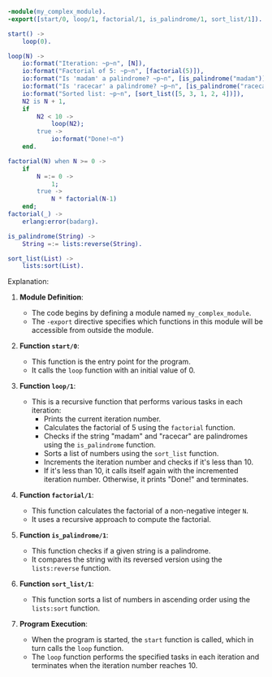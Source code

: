 ```erlang
-module(my_complex_module).
-export([start/0, loop/1, factorial/1, is_palindrome/1, sort_list/1]).

start() ->
    loop(0).

loop(N) ->
    io:format("Iteration: ~p~n", [N]),
    io:format("Factorial of 5: ~p~n", [factorial(5)]),
    io:format("Is 'madam' a palindrome? ~p~n", [is_palindrome("madam")]),
    io:format("Is 'racecar' a palindrome? ~p~n", [is_palindrome("racecar")]),
    io:format("Sorted list: ~p~n", [sort_list([5, 3, 1, 2, 4])]),
    N2 is N + 1,
    if
        N2 < 10 ->
            loop(N2);
        true ->
            io:format("Done!~n")
    end.

factorial(N) when N >= 0 ->
    if
        N =:= 0 ->
            1;
        true ->
            N * factorial(N-1)
    end;
factorial(_) ->
    erlang:error(badarg).

is_palindrome(String) ->
    String =:= lists:reverse(String).

sort_list(List) ->
    lists:sort(List).
```

Explanation:

1. **Module Definition**:
   - The code begins by defining a module named `my_complex_module`.
   - The `-export` directive specifies which functions in this module will be accessible from outside the module.

2. **Function `start/0`**:
   - This function is the entry point for the program.
   - It calls the `loop` function with an initial value of 0.

3. **Function `loop/1`**:
   - This is a recursive function that performs various tasks in each iteration:
     - Prints the current iteration number.
     - Calculates the factorial of 5 using the `factorial` function.
     - Checks if the string "madam" and "racecar" are palindromes using the `is_palindrome` function.
     - Sorts a list of numbers using the `sort_list` function.
     - Increments the iteration number and checks if it's less than 10.
     - If it's less than 10, it calls itself again with the incremented iteration number. Otherwise, it prints "Done!" and terminates.

4. **Function `factorial/1`**:
   - This function calculates the factorial of a non-negative integer `N`.
   - It uses a recursive approach to compute the factorial.

5. **Function `is_palindrome/1`**:
   - This function checks if a given string is a palindrome.
   - It compares the string with its reversed version using the `lists:reverse` function.

6. **Function `sort_list/1`**:
   - This function sorts a list of numbers in ascending order using the `lists:sort` function.

7. **Program Execution**:
   - When the program is started, the `start` function is called, which in turn calls the `loop` function.
   - The `loop` function performs the specified tasks in each iteration and terminates when the iteration number reaches 10.